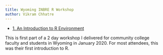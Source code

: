 ```yaml
---
title: Wyoming INBRE R Workshop 
author: Vikram Chhatre
---
```


- [1. An Introduction to R Environment](day1/casper1.html)

This is first part of a 2 day workshop I delivered for community college faculty and students in Wyoming in January 2020.  For most attendees, this was their first introduction to R.



